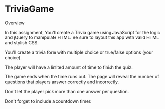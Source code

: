 # TriviaGame

Overview

In this assignment, You'll create a Trivia game using JavaScript for the logic and jQuery to manipulate HTML. Be sure to layout this app with valid HTML and stylish CSS.


You'll create a trivia form with multiple choice or true/false options (your choice).


The player will have a limited amount of time to finish the quiz.

The game ends when the time runs out. The page will reveal the number of questions that players answer correctly and incorrectly.


Don't let the player pick more than one answer per question.


Don't forget to include a countdown timer.
